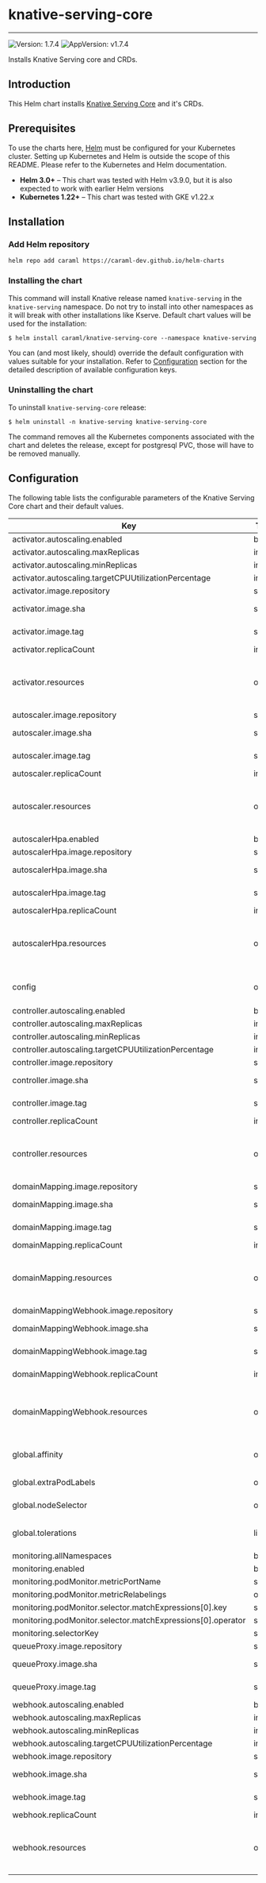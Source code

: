 # knative-serving-core

---
![Version: 1.7.4](https://img.shields.io/badge/Version-1.7.4-informational?style=flat-square)
![AppVersion: v1.7.4](https://img.shields.io/badge/AppVersion-v1.7.4-informational?style=flat-square)

Installs Knative Serving core and CRDs.

## Introduction

This Helm chart installs [Knative Serving Core](https://knative.dev/docs/serving/) and it's CRDs.

## Prerequisites

To use the charts here, [Helm](https://helm.sh/) must be configured for your
Kubernetes cluster. Setting up Kubernetes and Helm is outside the scope of
this README. Please refer to the Kubernetes and Helm documentation.

- **Helm 3.0+** – This chart was tested with Helm v3.9.0, but it is also expected to work with earlier Helm versions
- **Kubernetes 1.22+** – This chart was tested with GKE v1.22.x

## Installation

### Add Helm repository

```shell
helm repo add caraml https://caraml-dev.github.io/helm-charts
```

### Installing the chart

This command will install Knative release named `knative-serving` in the `knative-serving` namespace.
Do not try to install into other namespaces as it will break with other installations like Kserve.
Default chart values will be used for the installation:
```shell
$ helm install caraml/knative-serving-core --namespace knative-serving
```

You can (and most likely, should) override the default configuration with values suitable for your installation.
Refer to [Configuration](#configuration) section for the detailed description of available configuration keys.

### Uninstalling the chart

To uninstall `knative-serving-core` release:
```shell
$ helm uninstall -n knative-serving knative-serving-core
```

The command removes all the Kubernetes components associated with the chart and deletes the release,
except for postgresql PVC, those will have to be removed manually.

## Configuration

The following table lists the configurable parameters of the Knative Serving Core chart and their default values.

| Key | Type | Default | Description |
|-----|------|---------|-------------|
| activator.autoscaling.enabled | bool | `true` | Enables autoscaling for activator deployment. |
| activator.autoscaling.maxReplicas | int | `20` | Maximum number of replicas for activator. |
| activator.autoscaling.minReplicas | int | `1` | Minimum number of replicas for activator. |
| activator.autoscaling.targetCPUUtilizationPercentage | int | `50` | Target CPU utlisation before it scales up/down. |
| activator.image.repository | string | `"gcr.io/knative-releases/knative.dev/serving/cmd/activator"` | Repository of the activator image |
| activator.image.sha | string | `"2a71f86db077e2af4dc02cd8662c545b8206c6d5c853056225967c719251cc20"` | SHA256 of the activator image, either provide tag or SHA (SHA will be given priority) |
| activator.image.tag | string | `""` | Tag of the activator image, either provide tag or SHA (SHA will be given priority) |
| activator.replicaCount | int | `1` | Number of replicas for the activator deployment. |
| activator.resources | object | `{"limits":{"cpu":"1000m","memory":"600Mi"},"requests":{"cpu":"300m","memory":"100Mi"}}` | Resources requests and limits for activator. This should be set according to your cluster capacity and service level objectives. Reference: https://kubernetes.io/docs/concepts/configuration/manage-resources-containers/ |
| autoscaler.image.repository | string | `"gcr.io/knative-releases/knative.dev/serving/cmd/autoscaler"` | Repository of the autoscaler image |
| autoscaler.image.sha | string | `"cbc663928cc3e3dc60c1d6cdd054d203895c4ee0ebe2b19d86804bd708f3fa2e"` | SHA256 of the autoscaler image, either provide tag or SHA (SHA will be given priority) |
| autoscaler.image.tag | string | `""` | Tag of the autoscaler image, either provide tag or SHA (SHA will be given priority) |
| autoscaler.replicaCount | int | `1` | Number of replicas for the autoscaler deployment. |
| autoscaler.resources | object | `{"limits":{"cpu":"1000m","memory":"1000Mi"},"requests":{"cpu":"500m","memory":"500Mi"}}` | Resources requests and limits for autoscaler. This should be set according to your cluster capacity and service level objectives. Reference: https://kubernetes.io/docs/concepts/configuration/manage-resources-containers/ |
| autoscalerHpa.enabled | bool | `true` |  |
| autoscalerHpa.image.repository | string | `"gcr.io/knative-releases/knative.dev/serving/cmd/autoscaler-hpa"` | Repository of the autoscaler image |
| autoscalerHpa.image.sha | string | `"f81c354e13768a11ecdcb84c512af339a0cef596a418daa932e378c6c9c2c87e"` | SHA256 of the autoscaler image, either provide tag or SHA (SHA will be given priority) |
| autoscalerHpa.image.tag | string | `""` | Tag of the autoscaler image, either provide tag or SHA (SHA will be given priority) |
| autoscalerHpa.replicaCount | int | `1` | Number of replicas for the autoscaler deployment. |
| autoscalerHpa.resources | object | `{"limits":{"cpu":"1000m","memory":"256Mi"},"requests":{"cpu":"500m","memory":"128Mi"}}` | Resources requests and limits for autoscaler. This should be set according to your cluster capacity and service level objectives. Reference: https://kubernetes.io/docs/concepts/configuration/manage-resources-containers/ |
| config | object | `{"autoscaler":{},"defaults":{},"deployment":{"queueSidecarImage":"gcr.io/knative-releases/knative.dev/serving/cmd/queue@sha256:fec35c5d66dad3d520e39de7f4f75ec6057962401f85761c143efc902f34efe7"},"domain":{},"features":{},"gc":{},"leaderElection":{"buckets":"1","lease-duration":"60s","renew-deadline":"40s","retry-period":"10s"},"logging":{"logging.request-log-template":""},"network":{},"observability":{},"tracing":{}}` | Please check out the Knative documentation in https://github.com/knative/serving/releases/download/knative-v1.0.1/serving-core.yaml |
| controller.autoscaling.enabled | bool | `true` | Enables autoscaling for controller deployment. |
| controller.autoscaling.maxReplicas | int | `20` | Maximum number of replicas for controller. |
| controller.autoscaling.minReplicas | int | `1` | Minimum number of replicas for controller. |
| controller.autoscaling.targetCPUUtilizationPercentage | int | `50` | Target CPU utlisation before it scales up/down. |
| controller.image.repository | string | `"gcr.io/knative-releases/knative.dev/serving/cmd/controller"` | Repository of the controller image |
| controller.image.sha | string | `"f81c354e13768a11ecdcb84c512af339a0cef596a418daa932e378c6c9c2c87e"` | SHA256 of the controller image, either provide tag or SHA (SHA will be given priority) |
| controller.image.tag | string | `""` | Tag of the controller image, either provide tag or SHA (SHA will be given priority) |
| controller.replicaCount | int | `1` | Number of replicas for the controller deployment. |
| controller.resources | object | `{"limits":{"cpu":"1000m","memory":"1000Mi"},"requests":{"cpu":"500m","memory":"500Mi"}}` | Resources requests and limits for controller. This should be set according to your cluster capacity and service level objectives. Reference: https://kubernetes.io/docs/concepts/configuration/manage-resources-containers/ |
| domainMapping.image.repository | string | `"gcr.io/knative-releases/knative.dev/serving/cmd/domain-mapping"` | Repository of the domain mapping image |
| domainMapping.image.sha | string | `"ed47da2c95a9bf73dd3b511323023578e15730864852fb0c869f8f64a2bab39f"` | SHA256 of the domain mapping image, either provide tag or SHA (SHA will be given priority) |
| domainMapping.image.tag | string | `""` | Tag of the domain mapping image, either provide tag or SHA (SHA will be given priority) |
| domainMapping.replicaCount | int | `1` | Number of replicas for the domain mapping deployment. |
| domainMapping.resources | object | `{"limits":{"cpu":"300m","memory":"400Mi"},"requests":{"cpu":"30m","memory":"40Mi"}}` | Resources requests and limits for domain mapping. This should be set according to your cluster capacity and service level objectives. Reference: https://kubernetes.io/docs/concepts/configuration/manage-resources-containers/ |
| domainMappingWebhook.image.repository | string | `"gcr.io/knative-releases/knative.dev/serving/cmd/domain-mapping-webhook"` | Repository of the domain mapping webhook image |
| domainMappingWebhook.image.sha | string | `"ed47da2c95a9bf73dd3b511323023578e15730864852fb0c869f8f64a2bab39f"` | SHA256 of the domain mapping webhook image, either provide tag or SHA (SHA will be given priority) |
| domainMappingWebhook.image.tag | string | `""` | Tag of the domain mapping webhook image, either provide tag or SHA (SHA will be given priority) |
| domainMappingWebhook.replicaCount | int | `1` | Number of replicas for the domain mapping webhook deployment. |
| domainMappingWebhook.resources | object | `{"limits":{"cpu":"500m","memory":"500Mi"},"requests":{"cpu":"100m","memory":"100Mi"}}` | Resources requests and limits for domain mapping webhook. This should be set according to your cluster capacity and service level objectives. Reference: https://kubernetes.io/docs/concepts/configuration/manage-resources-containers/ |
| global.affinity | object | `{}` | Assign custom affinity rules to the prometheus operator ref: https://kubernetes.io/docs/concepts/configuration/assign-pod-node/ |
| global.extraPodLabels | object | `{}` | Extra pod labels in a map[string]string format, most likely to be used for the costing labels. |
| global.nodeSelector | object | `{}` | Define which Nodes the Pods are scheduled on. ref: https://kubernetes.io/docs/user-guide/node-selection/ |
| global.tolerations | list | `[]` | If specified, the pod's tolerations. ref: https://kubernetes.io/docs/concepts/configuration/taint-and-toleration/ |
| monitoring.allNamespaces | bool | `true` |  |
| monitoring.enabled | bool | `false` |  |
| monitoring.podMonitor.metricPortName | string | `"metrics"` |  |
| monitoring.podMonitor.metricRelabelings | object | `{}` |  |
| monitoring.podMonitor.selector.matchExpressions[0].key | string | `"{{ .Values.monitoring.selectorKey }}"` |  |
| monitoring.podMonitor.selector.matchExpressions[0].operator | string | `"Exists"` |  |
| monitoring.selectorKey | string | `"serving.knative.dev/release"` |  |
| queueProxy.image.repository | string | `"gcr.io/knative-releases/knative.dev/serving/cmd/queue"` | Repository of the queue proxy image |
| queueProxy.image.sha | string | `"fec35c5d66dad3d520e39de7f4f75ec6057962401f85761c143efc902f34efe7"` | SHA256 of the queue proxy image, either provide tag or SHA (SHA will be given priority) |
| queueProxy.image.tag | string | `""` | Tag of the queue proxy image, either provide tag or SHA (SHA will be given priority) |
| webhook.autoscaling.enabled | bool | `true` | Enables autoscaling for webhook deployment. |
| webhook.autoscaling.maxReplicas | int | `20` | Maximum number of replicas for webhook. |
| webhook.autoscaling.minReplicas | int | `1` | Minimum number of replicas for webhook. |
| webhook.autoscaling.targetCPUUtilizationPercentage | int | `50` | Target CPU utlisation before it scales up/down. |
| webhook.image.repository | string | `"gcr.io/knative-releases/knative.dev/serving/cmd/webhook"` | Repository of the webhook image |
| webhook.image.sha | string | `"1dc88f22b885d56efc88aae8f0b3160d9bd9632bd0256847eed774e68b3a769b"` | SHA256 of the webhook image, either provide tag or SHA (SHA will be given priority) |
| webhook.image.tag | string | `""` | Tag of the webhook image, either provide tag or SHA (SHA will be given priority) |
| webhook.replicaCount | int | `1` | Number of replicas for the webhook deployment. |
| webhook.resources | object | `{"limits":{"cpu":"200m","memory":"500Mi"},"requests":{"cpu":"100m","memory":"100Mi"}}` | Resources requests and limits for webhook. This should be set according to your cluster capacity and service level objectives. Reference: https://kubernetes.io/docs/concepts/configuration/manage-resources-containers/ |
